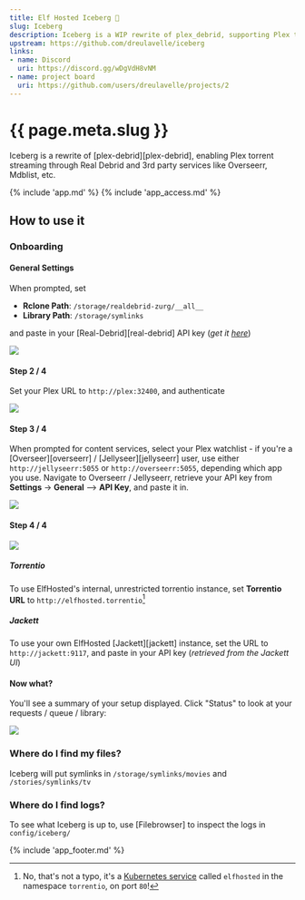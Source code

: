 ```yaml
---
title: Elf Hosted Iceberg 🧝
slug: Iceberg
description: Iceberg is a WIP rewrite of plex_debrid, supporting Plex torrent streaming through Real Debrid and 3rd party services like Overseerr, Mdblist, etc.
upstream: https://github.com/dreulavelle/iceberg
links:
- name: Discord
  uri: https://discord.gg/wDgVdH8vNM
- name: project board
  uri: https://github.com/users/dreulavelle/projects/2
---
```


# {{ page.meta.slug }}

Iceberg is a rewrite of [plex-debrid][plex-debrid], enabling Plex torrent streaming through Real Debrid and 3rd party services like Overseerr, Mdblist, etc.

{% include 'app.md' %}
{% include 'app_access.md' %}

## How to use it

### Onboarding

#### General Settings

When prompted, set 

* **Rclone Path**: `/storage/realdebrid-zurg/__all__ `
* **Library Path**: `/storage/symlinks`

and paste in your [Real-Debrid][real-debrid] API key (*get it [here](https://real-debrid.com/apitoken)*)

![](/images/iceberg-setup-step-1.png)

#### Step 2 / 4

Set your Plex URL to `http://plex:32400`, and authenticate

![](/images/iceberg-setup-step-2.png)

#### Step 3 / 4

When prompted for content services, select your Plex watchlist - if you're a [Overseer][overseerr] / [Jellyseer][jellyseerr] user, use either `http://jellyseerr:5055` or `http://overseerr:5055`, depending which app you use. Navigate to Overseerr / Jellyseerr, retrieve your API key from **Settings** -> **General** --> **API Key**, and paste it in.

![](/images/iceberg-setup-step-3.png)

#### Step 4 / 4

![](/images/iceberg-setup-step-4.png)

##### Torrentio

To use ElfHosted's internal, unrestricted torrentio instance, set **Torrentio URL** to `http://elfhosted.torrentio`[^1]

##### Jackett

To use your own ElfHosted [Jackett][jackett] instance, set the URL to `http://jackett:9117`, and paste in your API key (*retrieved from the Jackett UI*)

#### Now what?

You'll see a summary of your setup displayed. Click "Status" to look at your requests / queue / library:

![](/images/iceberg-setup-step-5.png)

### Where do I find my files?

Iceberg will put symlinks in `/storage/symlinks/movies` and `/stories/symlinks/tv`

### Where do I find logs?

To see what Iceberg is up to, use [Filebrowser] to inspect the logs in `config/iceberg/`


{% include 'app_footer.md' %}

[^1]: No, that's not a typo, it's a [Kubernetes service](https://github.com/funkypenguin/elf-infra/blob/ci/torrentio/service-elfhosted.yaml) called `elfhosted` in the namespace `torrentio`, on port `80`!
